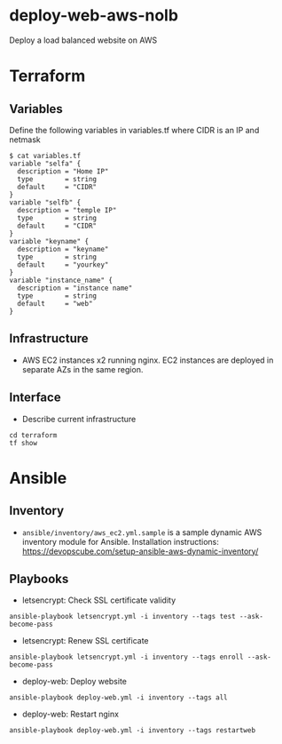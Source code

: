 # deploy-web-aws-nolb

Deploy a load balanced website on AWS

# Terraform

## Variables

Define the following variables in variables.tf where CIDR is an IP and netmask

```
$ cat variables.tf 
variable "selfa" {
  description = "Home IP"
  type        = string
  default     = "CIDR"
}
variable "selfb" {
  description = "temple IP"
  type        = string
  default     = "CIDR"
}
variable "keyname" {
  description = "keyname"
  type        = string
  default     = "yourkey"
}
variable "instance_name" {
  description = "instance name"
  type        = string
  default     = "web"
}
```

## Infrastructure

* AWS EC2 instances x2 running nginx. EC2 instances are deployed in separate AZs in the same region.

## Interface

* Describe current infrastructure

```
cd terraform
tf show
```

# Ansible

## Inventory

* `ansible/inventory/aws_ec2.yml.sample` is a sample dynamic AWS inventory module for Ansible. Installation instructions: https://devopscube.com/setup-ansible-aws-dynamic-inventory/

## Playbooks

* letsencrypt: Check SSL certificate validity

```
ansible-playbook letsencrypt.yml -i inventory --tags test --ask-become-pass
```

* letsencrypt: Renew SSL certificate

```
ansible-playbook letsencrypt.yml -i inventory --tags enroll --ask-become-pass
```

* deploy-web: Deploy website

```
ansible-playbook deploy-web.yml -i inventory --tags all
```

* deploy-web: Restart nginx

```
ansible-playbook deploy-web.yml -i inventory --tags restartweb
```
